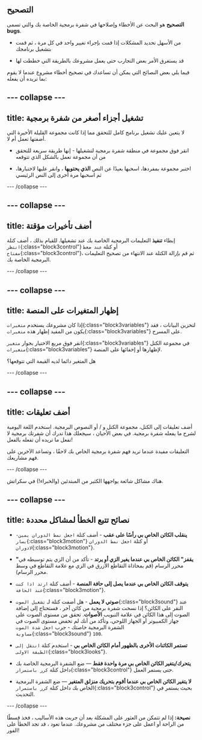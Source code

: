## التصحيح

**التصحيح** هو البحث عن الأخطاء وإصلاحها في شفرة برمجية الخاصة بك والتي تسمى **bugs**.

* من الأسهل تحديد المشكلات إذا قمت بإجراء تغيير واحد في كل مرة ، ثم قمت بتشغيل برنامجك

* قد يستغرق الأمر بعض التجارب حتى يعمل مشروعك بالطريقة التي خططت لها

فيما يلي بعض النصائح التي يمكن أن تساعدك في تصحيح أخطاء مشروع عندما لا يقوم بما تريده أن يفعله:

--- collapse ---
---
title: تشغيل أجزاء أصغر من شفرة برمجية
---

لا يتعين عليك تشغيل برنامج كامل للتحقق مما إذا كانت مجموعة القليلة الأخيرة التي أضفتها تعمل أم لا.

* انقر فوق مجموعة في منطقة شفرة برمجية لتشغيلها - إنها طريقة سريعة للتحقق من أن مجموعة تعمل بالشكل الذي تتوقعه

* اختبر مجموعة بمفردها، اسحبها بعيدًا عن النص **الذي يحتويها** ، وانقر عليها لاختبارها، ثم اسحبها مرة أخرى إلى النص الرئيسي

--- /collapse ---

--- collapse ---
---
title: أضف تأخيرات مؤقتة
---

إبطاء **تنفيذ** التعليمات البرمجية الخاصة بك عند تشغيلها. للقيام بذلك ، أضف كتلة `انتظر`{:class="block3control"} أو كتلة `عند ضغط مفتاح`{:class="block3control"}، ثم قم بإزالة الكتلة عند الانتهاء من تصحيح التعليمات البرمجية الخاصة بك.

--- /collapse ---

--- collapse ---
---
title: إظهار المتغيرات على المنصة
---

إذا كان مشروعك يستخدم `متغيرات`{:class="block3variables"} لتخزين البيانات ، فقد يكون من المفيد إظهار هذه `متغيرات`{:class="block3variables"} على المسرح.

انقر فوق مربع الاختيار بجوار `متغير`{:class="block3variables"} في مجموعة الكتل `متغيرات`{:class="block3variables"} لإظهارها أو إخفائها على المنصة.

هل المتغير دائما لديه القيمة التي تتوقعها؟

--- /collapse ---

--- collapse ---
---
title: أضف تعليقات
---

أضف تعليقات إلى الكتل، مجموعة الكتل و / أو النصوص البرمجية. استخدم اللغة اليومية لشرح ما يفعله شفرة برمجية. في بعض الأحيان ، سيجعلك هذا تدرك أن شفرتك برمجية لا تفعل ما تريده أن تفعله بالفعل!

التعليقات مفيدة عندما تريد فهم شفرة برمجية الخاص بك لاحقًا ، وتساعد الآخرين على فهم مشاريعك.

--- /collapse ---


هناك مشاكل شائعة يواجهها الكثير من المبتدئين (والخبراء!) في سكراتش.

--- collapse ---
---
title: نصائح تتبع الخطأ لمشاكل محددة
---

+ **ينقلب الكائن الخاص بي رأسًا على عقب** - أضف كتلة `اجعل نمط الدوران يمين-يسار`{:class="block3motion"} أو كتلة `اجعل نمط الدوران لادوران`{:class="block3motion"}.

+ **"يقفز" الكائن الخاص بي عندما يغير الزي أو يرتد** - تأكد من أن الزي يتم توسيطه في محرر الرسام (قم بمحاذاة التقاطع الأزرق في الزي مع علامة التقاطع في وسط محرر الرسام).

+ **يتوقف الكائن الخاص بي عندما يصل إلى حافة المنصة** - أضف كتلة `ارتد اذا كنت عند الحافة`{:class="block3motion"}.

+ **صوتي لا يعمل** - هل أضفت كتلة لـ `تشغيل الصوت`{:class="block3sound"} عند النقر على الكائن؟ إذا نسخت شفرة برمجية من كائن آخر ، فستحتاج إلى إضافة الصوت إلى هذا الكائن في علامة التبويب **الأصوات**. تحقق من مستوى الصوت على جهاز الكمبيوتر أو الجهاز اللوحي، وتأكد من أنك لم تخفض مستوى الصوت في الشفرة البرمجية خاصتك - جرب `اجعل شدة الصوت مساوية`{:class="block3sound"} `100`.

+ **تستمر الكائنات الأخرى بالظهور أمام الكائن الخاص بي** - استخدم كتلة `انتقل إلى الطبقة الاولى`{:class="block3looks"}.

+ **يتحرك/يتغير الكائن الخاص بي مرة واحدة فقط** — ضع الشفرة البرمجية الخاصة بك داخل كتلة `كرر باستمرار`{:class="block3control"} حتى يستمر العمل.

+ **لا يتغير الكائن الخاص بي عندما أقوم بتحريك منزلق المتغير** — ضع الشفرة البرمجية الخاص بك داخل كتلة `كرر باستمرار`{:class="block3control"} بحيث يستمر في التحديث.

--- /collapse ---

**نصيحة:** إذا لم تتمكن من العثور على المشكلة بعد أن جربت هذه الأساليب ، فخذ قسطًا من الراحة أو اعمل على جزء مختلف من مشروعك. عندما تعود ، قد تجد الخطأ على الفور!

